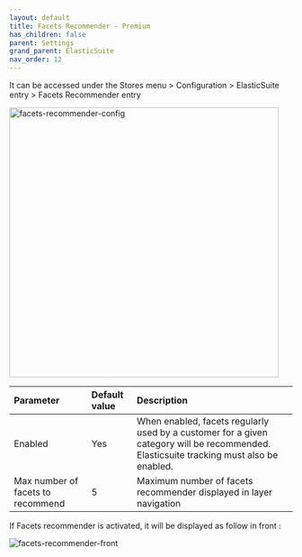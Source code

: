 ```yaml
---
layout: default
title: Facets Recommender - Premium
has_children: false
parent: Settings
grand_parent: ElasticSuite
nav_order: 12
---
```


It can be accessed under the Stores menu > Configuration > ElasticSuite entry > Facets Recommender entry

<img width="479" alt="facets-recommender-config" src="https://user-images.githubusercontent.com/98949123/156196553-89236890-60e0-4cee-895a-28e458edc32d.PNG">

| Parameter    | Default value | Description |
|:-------------|:------------------|:------|
|Enabled|Yes|When enabled, facets regularly used by a customer for a given category will be recommended. Elasticsuite tracking must also be enabled.|
|Max number of facets to recommend|5|Maximum number of facets recommender displayed in layer navigation|

If Facets recommender is activated, it will be displayed as follow in front : 

![facets-recommender-front](https://user-images.githubusercontent.com/98949123/156197057-899bc1cc-81e1-4bb3-912e-c0e7a3d9db84.png)




